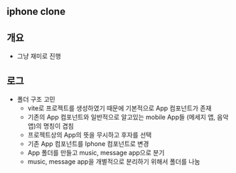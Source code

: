 ## iphone clone
## 개요
- 그냥 재미로 진행
  
## 로그
- 폴더 구조 고민
  - vite로 프로젝트를 생성하였기 때문에 기본적으로 App 컴포넌트가 존재
  - 기존의 App 컴포넌트와 일반적으로 알고있는 mobile App들 (메세지 앱, 음악 앱)의 명칭이 겹침
  - 프로젝트상의 App의 뜻을 무시하고 후자를 선택
  - 기존 App 컴포넌트를 Iphone 컴포넌트로 변경
  - App 폴더를 만들고 music, message app으로 분기
  - music, message app을 개별적으로 분리하기 위해서 폴더를 나눔
